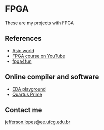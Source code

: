 # FPGA
 These are my projects with FPGA

## References
 * [Asic world](http://www.asic-world.com/)
 * [FPGA course on YouTube](https://www.youtube.com/playlist?list=PLZ8dBTV2_5HS79fVexGTtCMDUp7kjnumS)
 * [fpga4fun](https://www.fpga4fun.com/)

## Online compiler and software
 * [EDA playground](https://www.edaplayground.com/)
 * [Quartus Prime](https://fpgasoftware.intel.com/19.1/?edition=lite&platform=windows)

## Contact me
 jefferson.lopes@ee.ufcg.edu.br
